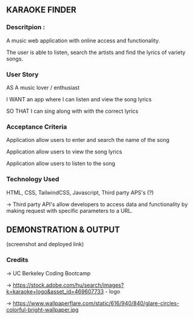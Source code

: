 ## KARAOKE FINDER

### Descritpion :


A music web application with online access and functionality.

The user is able to listen, search the artists and find the lyrics of variety songs.




### User Story

AS A music lover / enthusiast

I WANT an app where I can listen and view the song lyrics 

SO THAT I can sing along with with the correct lyrics

### Acceptance Criteria

Application allow users to enter and search the name of the song

Application allow users to view the song lyrics

Application allow users to listen to the song

### Technology Used

HTML, CSS, TailwindCSS, Javascript, Third party APS's (?)

-> Third party API's allow developers to access data and functionality by making request with specific parameters to a URL.

## DEMONSTRATION & OUTPUT

(screenshot and deployed link)



### Credits

-> UC Berkeley Coding Bootcamp

-> https://stock.adobe.com/hu/search/images?k=karaoke+logo&asset_id=469607733 - logo

-> https://www.wallpaperflare.com/static/616/940/840/glare-circles-colorful-bright-wallpaper.jpg
